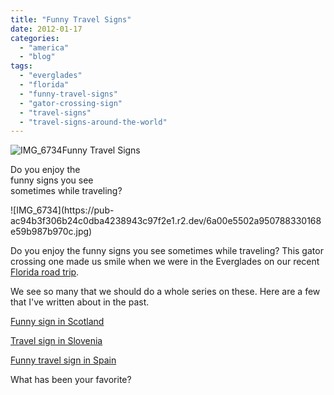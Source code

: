 ```yaml
---
title: "Funny Travel Signs"
date: 2012-01-17
categories: 
  - "america"
  - "blog"
tags: 
  - "everglades"
  - "florida"
  - "funny-travel-signs"
  - "gator-crossing-sign"
  - "travel-signs"
  - "travel-signs-around-the-world"
---
```


![IMG_6734](https://pub-ac94b3f306b24c0dba4238943c97f2e1.r2.dev/6a00e5502a950788330162ffa6102a970d.jpg)Funny Travel Signs

Do you enjoy the  
funny signs you see  
sometimes while traveling?

<!--more--> ![IMG_6734](https://pub-ac94b3f306b24c0dba4238943c97f2e1.r2.dev/6a00e5502a950788330168e59b987b970c.jpg)  
  
Do you enjoy the funny signs you see sometimes while traveling? This gator crossing one made us smile when we were in the Everglades on our recent [Florida road trip](http://soultravelers3new.local/2011/10/florida-road-trip-sun-fun-family-vacation.html "florida road trip").  
  
We see so many that we should do a whole series on these. Here are a few that I've written about in the past.  
  
[Funny sign in Scotland](http://soultravelers3new.local/2010/06/family-travel-scotland-edinburgh-funny-sign-souvenir-shop-edinburgh-festival-camping.html "funny travel sign in scotland")  
  
[Travel sign in Slovenia](http://soultravelers3new.local/2010/09/family-travel-slovenia-movie-sign-languages-europe-travel-photo-.html "travel sign slovenia")  
  
[Funny travel sign in Spain](http://soultravelers3new.local/2010/04/aroundtheworld-family-travel-digital-nomads-lifestyle-design-4-hour-workweek-international-vacations.html "funny travel sign spain")  
  
What has been your favorite?
